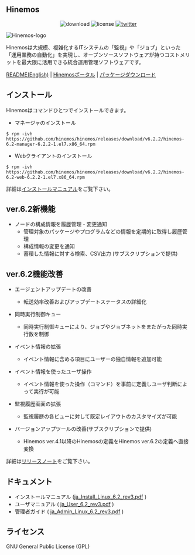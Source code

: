 ## Hinemos

<p align="center">
	<img alt="download" src="https://img.shields.io/github/downloads/hinemos/hinemos/total.svg"/>
	<img alt="license" src="https://img.shields.io/badge/license-GPL-blue.svg"/>
	<a href=https://twitter.com/Hinemos_INFO>
		<img alt="twitter" src="https://img.shields.io/twitter/follow/Hinemos_INFO.svg?style=social&label=Follow&maxAge=2592000"/>
	</a>
</p>

![Hinemos-logo](http://www.hinemos.info/files/images/HinemosLogo.png)

Hinemosは大規模、複雑化するITシステムの「監視」や「ジョブ」といった「運用業務の自動化」を実現し、オープンソースソフトウェアが持つコストメリットを最大限に活用できる統合運用管理ソフトウェアです。

[README(English)](README.md) | [Hinemosポータル](http://www.hinemos.info/) | [パッケージダウンロード](https://github.com/hinemos/hinemos/releases/tag/v6.2.2#packages)

## インストール

Hinemosはコマンドひとつでインストールできます。

- マネージャのインストール

```$ rpm -ivh https://github.com/hinemos/hinemos/releases/download/v6.2.2/hinemos-6.2-manager-6.2.2-1.el7.x86_64.rpm```

- Webクライアントのインストール

```$ rpm -ivh https://github.com/hinemos/hinemos/releases/download/v6.2.2/hinemos-6.2-web-6.2.2-1.el7.x86_64.rpm```

詳細は[インストールマニュアル](https://github.com/hinemos/hinemos/releases/download/v6.2.2/ja_Install_Linux_6.2_rev3.pdf)をご覧下さい。

## ver.6.2新機能

- ノードの構成情報を履歴管理・変更通知
	- 管理対象のパッケージやプログラムなどの情報を定期的に取得し履歴管理
	- 構成情報の変更を通知
	- 蓄積した情報に対する検索、CSV出力 (サブスクリプションで提供)

## ver.6.2機能改善

- エージェントアップデートの改善
	- 転送効率改善およびアップデートステータスの詳細化

- 同時実行制御キュー
	- 同時実行制御キューにより、ジョブやジョブネットをまたがった同時実行数を制御
	
- イベント情報の拡張
	- イベント情報に含める項目にユーザーの独自情報を追加可能

- イベント情報を使ったユーザ操作
	- イベント情報を使った操作（コマンド）を事前に定義しユーザ判断によって実行が可能

- 監視履歴画面の拡張
	- 監視履歴の各ビューに対して既定レイアウトのカスタマイズが可能

- バージョンアップツールの改善(サブスクリプションで提供)
	- Hinemos ver.4.1以降のHinemosの定義をHinemos ver.6.2の定義へ直接変換


詳細は[リリースノート](https://github.com/hinemos/hinemos/releases)をご覧下さい。

## ドキュメント

- インストールマニュアル ([ja_Install_Linux_6.2_rev3.pdf](https://github.com/hinemos/hinemos/releases/download/v6.2.2/ja_Install_Linux_6.2_rev3.pdf) )
- ユーザマニュアル ( [ja_User_6.2_rev3.pdf](https://github.com/hinemos/hinemos/releases/download/v6.2.2/ja_User_6.2_rev3.pdf) )
- 管理者ガイド ( [ja_Admin_Linux_6.2_rev3.pdf](https://github.com/hinemos/hinemos/releases/download/v6.2.2/ja_Admin_Linux_6.2_rev3.pdf) )

## ライセンス

GNU General Public License (GPL)
